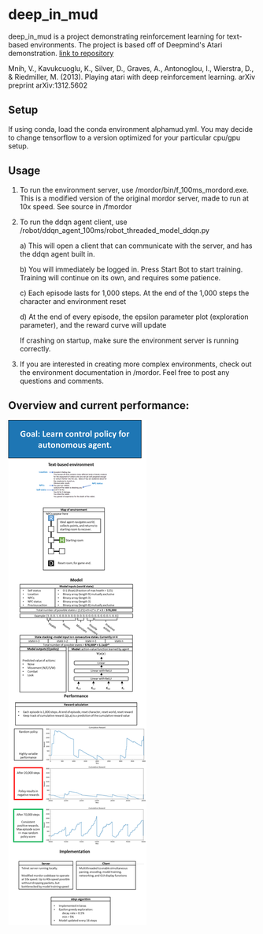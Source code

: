 # deep_in_mud

deep_in_mud is a project demonstrating reinforcement learning for text-based environments. The project is based off of Deepmind's Atari demonstration. [link to repository](https://github.com/adrad/adrad.github.io/)

Mnih, V., Kavukcuoglu, K., Silver, D., Graves, A., Antonoglou, I., Wierstra, D., & Riedmiller, M. (2013). Playing atari with deep reinforcement learning. arXiv preprint arXiv:1312.5602

## Setup 

If using conda, load the conda environment alphamud.yml. You may decide to change tensorflow to a version optimized for your particular cpu/gpu setup. 

## Usage 

1. To run the environment server, use /mordor/bin/f_100ms_mordord.exe. This is a modified version of the original mordor server, made to run at 10x speed. See source in /fmordor
2. To run the ddqn agent client, use /robot/ddqn_agent_100ms/robot_threaded_model_ddqn.py

	a) This will open a client that can communicate with the server, and has the ddqn agent built in. 
	
	b) You will immediately be logged in. Press Start Bot to start training. Training will continue on its own, and requires some patience. 
	
	c) Each episode lasts for 1,000 steps. At the end of the 1,000 steps the character and environment reset
	
	d) At the end of every episode, the epsilon parameter plot (exploration parameter), and the reward curve will update

	If crashing on startup, make sure the environment server is running correctly. 
   
3. If you are interested in creating more complex environments, check out the environment documentation in /mordor. Feel free to post any questions and comments. 

## Overview and current performance: 
![Screenshot](overview.png)

